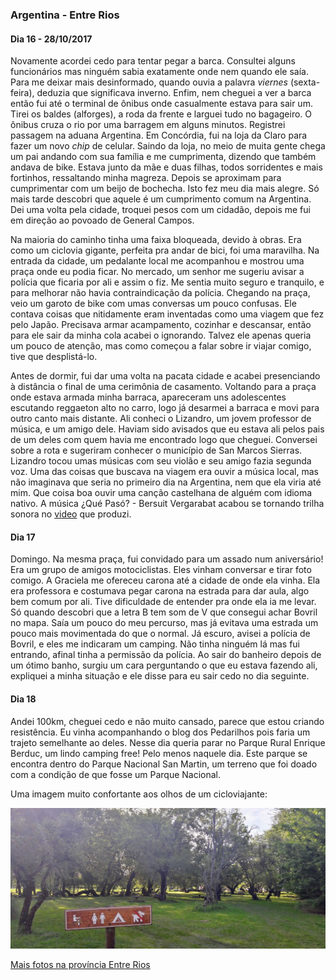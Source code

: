 
### Argentina - Entre Rios

#### Dia 16 - 28/10/2017

Novamente acordei cedo para tentar pegar a barca.
Consultei alguns funcionários mas ninguém sabia exatamente onde nem quando ele saía.
Para me deixar mais desinformado, quando ouvia a palavra *viernes* (sexta-feira), deduzia que significava inverno.
Enfim, nem cheguei a ver a barca então fui até o terminal de ônibus onde casualmente estava para sair um.
Tirei os baldes (alforges), a roda da frente e larguei tudo no bagageiro.
O ônibus cruza o rio por uma barragem em alguns minutos.
Registrei passagem na aduana Argentina. 
Em Concórdia, fui na loja da Claro para fazer um novo *chip* de celular.
Saindo da loja, no meio de muita gente chega um pai andando com sua família e me cumprimenta, dizendo que também andava de bike.
Estava junto da mãe e duas filhas, todos sorridentes e mais fortinhos, ressaltando minha magreza.
Depois se aproximam para cumprimentar com um beijo de bochecha.
Isto fez meu dia mais alegre.
Só mais tarde descobri que aquele é um cumprimento comum na Argentina.
Dei uma volta pela cidade, troquei pesos com um cidadão, depois me fui em direção ao povoado de General Campos. 

Na maioria do caminho tinha uma faixa bloqueada, devido à obras.
Era como um ciclovia gigante, perfeita pra andar de bici, foi uma maravilha.
Na entrada da cidade, um pedalante local me acompanhou e mostrou uma praça onde eu podia ficar.
No mercado, um senhor me sugeriu avisar a polícia que ficaria por ali e assim o fiz.
Me sentia muito seguro e tranquilo, e para melhorar não havia contraindicação da polícia.
Chegando na praça, veio um garoto de bike com umas conversas um pouco confusas.
Ele contava coisas que nitidamente eram inventadas como uma viagem que fez pelo Japão.
Precisava armar acampamento, cozinhar e descansar, então para ele sair da minha cola acabei o ignorando.
Talvez ele apenas queria um pouco de atenção, mas como começou a falar sobre ir viajar comigo, tive que desplistá-lo.

Antes de dormir, fui dar uma volta na pacata cidade e acabei presenciando à distância o final de uma cerimônia de casamento.
Voltando para a praça onde estava armada minha barraca, apareceram uns adolescentes escutando reggaeton alto no carro, logo já desarmei a barraca e movi para outro canto mais distante.
Ali conheci o Lizandro, um jovem professor de música, e um amigo dele.
Haviam sido avisados que eu estava ali pelos pais de um deles com quem havia me encontrado logo que cheguei.
Conversei sobre a rota e sugeriram conhecer o município de San Marcos Sierras.
Lizandro tocou umas músicas com seu violão e seu amigo fazia segunda voz. 
Uma das coisas que buscava na viagem era ouvir a música local, mas não imaginava que seria no primeiro dia na Argentina, nem que ela viria até mim.
Que coisa boa ouvir uma canção castelhana de alguém com idioma nativo.
A música ¿Qué Pasó? - Bersuit Vergarabat acabou se tornando trilha sonora no [video](https://youtu.be/MPgr4FjIZF8) que produzi.

#### Dia 17

Domingo.
Na mesma praça, fui convidado para um assado num aniversário! Era um grupo de amigos motociclistas.
Eles vinham conversar e tirar foto comigo.
A Graciela me ofereceu carona até a cidade de onde ela vinha.
Ela era professora e costumava pegar carona na estrada para dar aula, algo bem comum por ali.
Tive dificuldade de entender pra onde ela ia me levar.
Só quando descobri que a letra B tem som de V que consegui achar Bovril no mapa.
Saía um pouco do meu percurso, mas já evitava uma estrada um pouco mais movimentada do que o normal.
Já escuro, avisei a polícia de Bovril, e eles me indicaram um camping.
Não tinha ninguém lá mas fui entrando, afinal tinha a permissão da polícia.
Ao sair do banheiro depois de um ótimo banho, surgiu um cara perguntando o que eu estava fazendo ali, expliquei a minha situação e ele disse para eu sair cedo no dia seguinte.

#### Dia 18

Andei 100km, cheguei cedo e não muito cansado, parece que estou criando resistência.
Eu vinha acompanhando o blog dos Pedarilhos pois faria um trajeto semelhante ao deles.
Nesse dia queria parar no Parque Rural Enrique Berduc, um lindo camping free! Pelo menos naquele dia.
Este parque se encontra dentro do Parque Nacional San Martin, um terreno que foi doado com a condição de que fosse um Parque Nacional.

Uma imagem muito confortante aos olhos de um cicloviajante:

![Parque Rural Enrique Berduc](./assets/images/parque-berduc.jpg)



[Mais fotos na província Entre Rios](https://photos.app.goo.gl/hvm4Ddi8JfN1K9oa2)